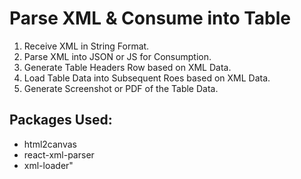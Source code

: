 # Parse XML & Consume into Table
1. Receive XML in String Format.
2. Parse XML into JSON or JS for Consumption.
3. Generate Table Headers Row based on XML Data.
4. Load Table Data into Subsequent Roes based on XML Data.
5. Generate Screenshot or PDF of the Table Data.

## Packages Used:
* html2canvas
* react-xml-parser
* xml-loader"